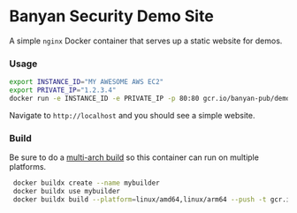 # Banyan Security Demo Site

A simple `nginx` Docker container that serves up a static website for demos.

### Usage

```bash
export INSTANCE_ID="MY AWESOME AWS EC2"
export PRIVATE_IP="1.2.3.4"
docker run -e INSTANCE_ID -e PRIVATE_IP -p 80:80 gcr.io/banyan-pub/demo-site
```

Navigate to `http://localhost` and you should see a simple website.


### Build

Be sure to do a [multi-arch build](https://docs.docker.com/desktop/multi-arch/) so this container can run on multiple platforms.

```bash
 docker buildx create --name mybuilder
 docker buildx use mybuilder
 docker buildx build --platform=linux/amd64,linux/arm64 --push -t gcr.io/banyan-pub/demo-site .
```
